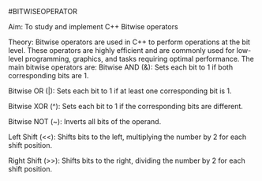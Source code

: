 #BITWISEOPERATOR

Aim:
To study and implement C++ Bitwise operators

Theory:
Bitwise operators are used in C++ to perform operations at the bit level. These operators are highly efficient and are commonly used for low-level programming, graphics, and tasks requiring optimal performance. The main bitwise operators are:
Bitwise AND (&): Sets each bit to 1 if both corresponding bits are 1.

Bitwise OR (|): Sets each bit to 1 if at least one corresponding bit is 1.

Bitwise XOR (^): Sets each bit to 1 if the corresponding bits are different.

Bitwise NOT (~): Inverts all bits of the operand.

Left Shift (<<): Shifts bits to the left, multiplying the number by 2 for each shift position.

Right Shift (>>): Shifts bits to the right, dividing the number by 2 for each shift position.
